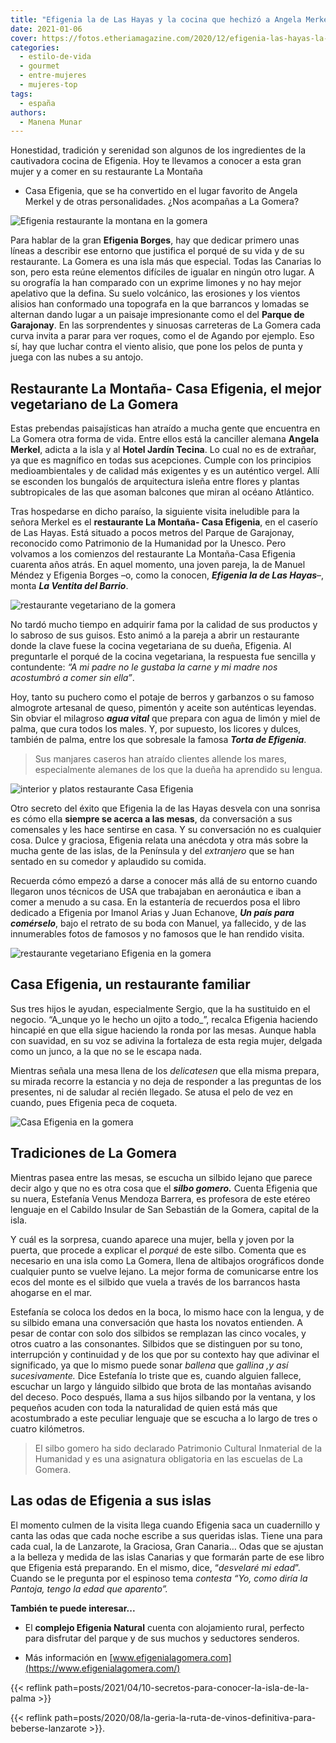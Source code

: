 ```yaml
---
title: "Efigenia la de Las Hayas y la cocina que hechizó a Angela Merkel en La Gomera"
date: 2021-01-06
cover: https://fotos.etheriamagazine.com/2020/12/efigenia-las-hayas-la-gomera.jpg
categories: 
  - estilo-de-vida
  - gourmet
  - entre-mujeres
  - mujeres-top
tags: 
  - españa
authors: 
  - Manena Munar
---
```


Honestidad, tradición y serenidad son algunos de los ingredientes de la cautivadora 
cocina de Efigenia. Hoy te llevamos a conocer a esta gran mujer y a comer en su 
restaurante La Montaña 

- Casa Efigenia, que se ha convertido en el lugar favorito de Angela Merkel y de otras 
personalidades. ¿Nos acompañas a La Gomera? 

![Efigenia restaurante la montana en la gomera](https://fotos.etheriamagazine.com/2020/12/efigenia-las-hayas-la-gomera.jpg "Efigenia Borges, fundadora del © restaurante La Montaña - Casa Efigenia.")

Para hablar de la gran **Efigenia Borges**, hay que dedicar primero unas líneas a 
describir ese entorno que justifica el porqué de su vida y de su restaurante. La Gomera 
es una isla más que especial. Todas las Canarias lo son, pero esta reúne elementos 
difíciles de igualar en ningún otro lugar. A su orografía la han comparado con un 
exprime limones y no hay mejor apelativo que la defina. Su suelo volcánico, las 
erosiones y los vientos alisios han conformado una topografa en la que barrancos y 
lomadas se alternan dando lugar a un paisaje impresionante como el del **Parque de 
Garajonay**. En las sorprendentes y sinuosas carreteras de La Gomera cada curva invita a 
parar para ver roques, como el de Agando por ejemplo. Eso sí, hay que luchar contra el 
viento alisio, que pone los pelos de punta y juega con las nubes a su antojo. 

## Restaurante La Montaña- Casa Efigenia, el mejor vegetariano de La Gomera

Estas prebendas paisajísticas han atraído a mucha gente que encuentra en La Gomera otra 
forma de vida. Entre ellos está la canciller alemana **Angela Merkel**, adicta a la isla 
y al **Hotel Jardín Tecina**. Lo cual no es de extrañar, ya que es magnífico en todas 
sus acepciones. Cumple con los principios medioambientales y de calidad más exigentes y 
es un auténtico vergel. Allí se esconden los bungalós de arquitectura isleña entre 
flores y plantas subtropicales de las que asoman balcones que miran al océano Atlántico. 

Tras hospedarse en dicho paraíso, la siguiente visita ineludible para la señora Merkel 
es el **restaurante La Montaña- Casa Efigenia**, en el caserío de Las Hayas. Está 
situado a pocos metros del Parque de Garajonay, reconocido como Patrimonio de la 
Humanidad por la Unesco. Pero volvamos a los comienzos del restaurante La Montaña-Casa 
Efigenia cuarenta años atrás. En aquel momento, una joven pareja, la de Manuel Méndez y 
Efigenia Borges –o, como la conocen, **_Efigenia la de Las Hayas_**–, monta **_La 
Ventita del Barrio_**. 

![restaurante vegetariano de la gomera](https://fotos.etheriamagazine.com/2020/12/restaurante-vegetariano-la-gomera.jpg "Platos vegetarianos del © restaurante La Montaña- Casa Efigenia.")

No tardó mucho tiempo en adquirir fama por la calidad de sus productos y lo sabroso de 
sus guisos. Esto animó a la pareja a abrir un restaurante donde la clave fuese la cocina 
vegetariana de su dueña, Efigenia. Al preguntarle el porqué de la cocina vegetariana, la 
respuesta fue sencilla y contundente: _“A mi padre no le gustaba la carne y mi madre nos 
acostumbró a comer sin ella”_. 

Hoy, tanto su puchero como el potaje de berros y garbanzos o su famoso almogrote 
artesanal de queso, pimentón y aceite son auténticas leyendas. Sin obviar el milagroso 
**_agua vital_** que prepara con agua de limón y miel de palma, que cura todos los 
males. Y, por supuesto, los licores y dulces, también de palma, entre los que sobresale 
la famosa **_Torta de Efigenia_**. 

> Sus manjares caseros han atraído clientes allende los mares, especialmente alemanes de 
> los que la dueña ha aprendido su lengua. 

![interior y platos restaurante Casa Efigenia](https://fotos.etheriamagazine.com/2020/12/interior-restaurante-efigenia.jpg "Interior del © restaurante La Montaña Casa Efigenia y algunos platos vegetarianos.")

Otro secreto del éxito que Efigenia la de las Hayas desvela con una sonrisa es cómo ella 
**siempre se acerca a las mesas**, da conversación a sus comensales y les hace sentirse 
en casa. Y su conversación no es cualquier cosa. Dulce y graciosa, Efigenia relata una 
anécdota y otra más sobre la mucha gente de las islas, de la Península y del 
_extranjero_ que se han sentado en su comedor y aplaudido su comida. 

Recuerda cómo empezó a darse a conocer más allá de su entorno cuando llegaron unos 
técnicos de USA que trabajaban en aeronáutica e iban a comer a menudo a su casa. En la 
estantería de recuerdos posa el libro dedicado a Efigenia por Imanol Arias y Juan 
Echanove, **_Un país para comérselo_**, bajo el retrato de su boda con Manuel, ya 
fallecido, y de las innumerables fotos de famosos y no famosos que le han rendido 
visita. 

![restaurante vegetariano Efigenia en la gomera](https://fotos.etheriamagazine.com/2020/12/efigenia-restaurante-la-gomera.jpg "© Efigenia Borges, más conocida como Efigenia la de Las Hayas.")

## Casa Efigenia, un restaurante familiar

Sus tres hijos le ayudan, especialmente Sergio, que la ha sustituido en el negocio. 
“A_unque yo le hecho un ojito a todo_”, recalca Efigenia haciendo hincapié en que ella 
sigue haciendo la ronda por las mesas. Aunque habla con suavidad, en su voz se adivina 
la fortaleza de esta regia mujer, delgada como un junco, a la que no se le escapa nada. 

Mientras señala una mesa llena de los _delicatesen_ que ella misma prepara, su mirada 
recorre la estancia y no deja de responder a las preguntas de los presentes, ni de 
saludar al recién llegado. Se atusa el pelo de vez en cuando, pues Efigenia peca de 
coqueta. 

![Casa Efigenia en la gomera](https://fotos.etheriamagazine.com/2020/12/platos-vegetarianos-casa-efigenia.jpg "Los platos vegetarianos de Efigenia han conquistado a personalidades de todo el mundo.")

## Tradiciones de La Gomera

Mientras pasea entre las mesas, se escucha un silbido lejano que parece decir algo y que 
no es otra cosa que el **_silbo gomero._** Cuenta Efigenia que su nuera, Estefanía Venus 
Mendoza Barrera, es profesora de este etéreo lenguaje en el Cabildo Insular de San 
Sebastián de la Gomera, capital de la isla. 

Y cuál es la sorpresa, cuando aparece una mujer, bella y joven por la puerta, que 
procede a explicar el _porqué_ de este silbo. Comenta que es necesario en una isla como 
La Gomera, llena de altibajos orográficos donde cualquier punto se vuelve lejano. La 
mejor forma de comunicarse entre los ecos del monte es el silbido que vuela a través de 
los barrancos hasta ahogarse en el mar. 

Estefanía se coloca los dedos en la boca, lo mismo hace con la lengua, y de su silbido 
emana una conversación que hasta los novatos entienden. A pesar de contar con solo dos 
silbidos se remplazan las cinco vocales, y otros cuatro a las consonantes. Silbidos que 
se distinguen por su tono, interrupción y continuidad y de los que por su contexto hay 
que adivinar el significado, ya que lo mismo puede sonar _ballena_ que _gallina ,_y así 
sucesivamente_._ Dice Estefanía lo triste que es, cuando alguien fallece, escuchar un 
largo y lánguido silbido que brota de las montañas avisando del deceso. Poco después, 
llama a sus hijos silbando por la ventana, y los pequeños acuden con toda la naturalidad 
de quien está más que acostumbrado a este peculiar lenguaje que se escucha a lo largo de 
tres o cuatro kilómetros. 

> El silbo gomero ha sido declarado Patrimonio Cultural Inmaterial de la Humanidad y es 
> una asignatura obligatoria en las escuelas de La Gomera. 

## Las odas de Efigenia a sus islas

El momento culmen de la visita llega cuando Efigenia saca un cuadernillo y canta las 
odas que cada noche escribe a sus queridas islas. Tiene una para cada cual, la de 
Lanzarote, la Graciosa, Gran Canaria… Odas que se ajustan a la belleza y medida de las 
islas Canarias y que formarán parte de ese libro que Efigenia está preparando. En el 
mismo, dice, “_desvelaré mi edad_”. Cuando se le pregunta por el espinoso tema _contesta 
“Yo, como diría la Pantoja, tengo la edad que aparento”._ 

**También te puede interesar...** 

- El **complejo Efigenia Natural** cuenta con alojamiento rural, perfecto para disfrutar 
del parque y de sus muchos y seductores senderos. 

- Más información en [www.efigenialagomera.com](https://www.efigenialagomera.com/) 

{{< reflink path=posts/2021/04/10-secretos-para-conocer-la-isla-de-la-palma >}} 

{{< reflink 
path=posts/2020/08/la-geria-la-ruta-de-vinos-definitiva-para-beberse-lanzarote >}}.
